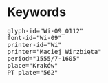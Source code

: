 # Keywords
<pre>
glyph-id="Wi-09_0112"
font-id="Wi-09"
printer-id="Wi"
printer="Maciej Wirzbięta"
period="1555/7-1605"
place="Kraków"
PT plate="562"
</pre>
